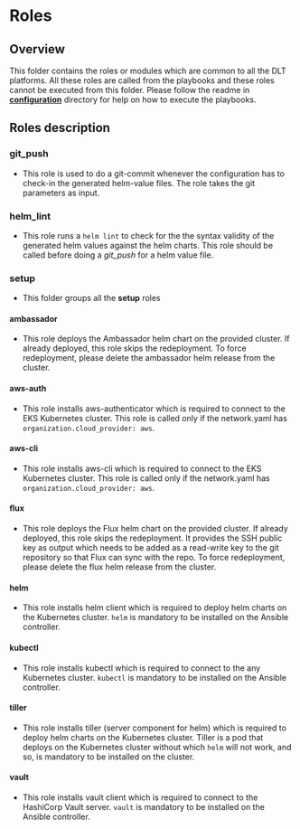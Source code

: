 # Roles

## Overview
This folder contains the roles or modules which are common to all the DLT platforms. All these roles are called from the playbooks and these roles cannot be executed from this folder.
Please follow the readme in [**configuration**](../README.md) directory for help on how to execute the playbooks.

## Roles description ##

### git_push ###
- This role is used to do a git-commit whenever the configuration has to check-in the generated helm-value files. The role takes the git parameters as input.

### helm_lint
- This role runs a ``helm lint`` to check for the the syntax validity of the generated helm values against the helm charts. This role should be called before doing a *git_push* for a helm value file.

### setup ###
- This folder groups all the **setup** roles
#### ambassador
- This role deploys the Ambassador helm chart on the provided cluster. If already deployed, this role skips the redeployment. To force redeployment, please delete the ambassador helm release from the cluster.
#### aws-auth
- This role installs aws-authenticator which is required to connect to the EKS Kubernetes cluster. This role is called only if the network.yaml has ``organization.cloud_provider: aws``. 
#### aws-cli
- This role installs aws-cli which is required to connect to the EKS Kubernetes cluster. This role is called only if the network.yaml has ``organization.cloud_provider: aws``.
#### flux
- This role deploys the Flux helm chart on the provided cluster. If already deployed, this role skips the redeployment. It provides the SSH public key as output which needs to be added as a read-write key to the git repository so that Flux can sync with the repo. To force redeployment, please delete the flux helm release from the cluster. 
#### helm
- This role installs helm client which is required to deploy helm charts on the Kubernetes cluster. ``helm`` is mandatory to be installed on the Ansible controller.
#### kubectl
- This role installs kubectl which is required to connect to the any Kubernetes cluster. ``kubectl`` is mandatory to be installed on the Ansible controller.
#### tiller
- This role installs tiller (server component for helm) which is required to deploy helm charts on the Kubernetes cluster. Tiller is a pod that deploys on the Kubernetes cluster without which ``helm`` will not work, and so, is mandatory to be installed on the cluster.
#### vault
- This role installs vault client which is required to connect to the HashiCorp Vault server. ``vault`` is mandatory to be installed on the Ansible controller.

